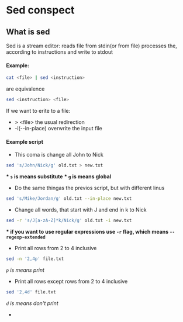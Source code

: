 # Sed conspect

## What is sed
Sed is a stream editor: reads file from stdin(or from file) processes the, according to instructions and write to stdout

#### Example:
``` bash
cat <file> | sed <instruction>
```
are equivalence
``` bash
sed <instruction> <file>
```

If we want to erite to a file:
- \> \<file\> the usual redirection
- -i(--in-place) overwrite the input file

#### Example script

* This coma is change all John to Nick
``` bash
sed 's/John/Nick/g' old.txt > new.txt
```
__\* `s` is means substitute__
__\* `g` is means global__

* Do the same thingas the previos script, but with different linus
``` bash
sed 's/Mike/Jordan/g' old.txt --in-place new.txt
```

* Change all words, that start with J and end in k to Nick
```bash
sed -r 's/J[a-zA-Z]*k/Nick/g' old.txt -i new.txt
```
__\* if you want to use regular expressions use `-r` flag, which means `--regexp-extended`__

* Print all rows from 2 to 4 inclusive
```bash
sed -n '2,4p' file.txt
```
_`p` is means print_

* Print all rows except rows from 2 to 4 inclusive
``` bash
sed '2,4d' file.txt
```
_`d` is means don't print_

* 